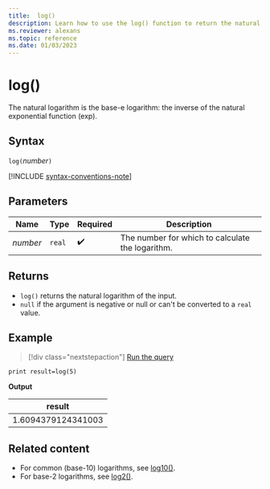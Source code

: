 ```yaml
---
title:  log()
description: Learn how to use the log() function to return the natural logarithm of the input.
ms.reviewer: alexans
ms.topic: reference
ms.date: 01/03/2023
---
```

# log()

The natural logarithm is the base-e logarithm: the inverse of the natural exponential function (exp).  

## Syntax

`log(`*number*`)`

[!INCLUDE [syntax-conventions-note](../../includes/syntax-conventions-note.md)]

## Parameters

| Name | Type | Required | Description |
|--|--|--|--|
|*number*| `real` |  :heavy_check_mark: | The number for which to calculate the logarithm.|

## Returns

* `log()` returns the natural logarithm of the input.
* `null` if the argument is negative or null or can't be converted to a `real` value.

## Example

> [!div class="nextstepaction"]
> <a href="https://dataexplorer.azure.com/clusters/help/databases/Samples?query=H4sIAAAAAAAAAysoyswrUShKLS7NKbHNyU/XMNUEAE7U1nYTAAAA" target="_blank">Run the query</a>

```kusto
print result=log(5)
```

**Output**

|result|
|--|
|1.6094379124341003|

## Related content

* For common (base-10) logarithms, see [log10()](log10-function.md).
* For base-2 logarithms, see [log2()](log2-function.md).
